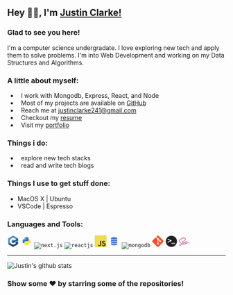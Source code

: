 ## Hey 👋🏻, I'm [Justin Clarke!](https://justinclarke.web.app)

### Glad to see you here!

I'm a computer science undergradate. I love exploring new tech and apply them to solve problems. 
I'm into Web Development and working on my Data Structures and Algorithms.

### A little about myself:

- &nbsp; I work with Mongodb, Express, React, and Node
- &nbsp; Most of my projects are available on [GitHub](https://github.com/justinclarke)
- &nbsp; Reach me at justinclarke241@gmail.com
- &nbsp; Checkout my [resume](https://github.com/JustinClarke/JustinClarke/raw/main/resume.pdf)
- &nbsp; Visit my [portfolio](https://justinclarke.web.app)

### Things i do:

- &nbsp; explore new tech stacks
- &nbsp; read and write tech blogs

### Things I use to get stuff done:

- MacOS X | Ubuntu
- VSCode | Espresso

### Languages and Tools:

<code><img height="27" src="https://raw.githubusercontent.com/github/explore/80688e429a7d4ef2fca1e82350fe8e3517d3494d/topics/cpp/cpp.png" 
alt="cpp"></code>
<code><img height="27" src="https://raw.githubusercontent.com/github/explore/80688e429a7d4ef2fca1e82350fe8e3517d3494d/topics/python/python.png" alt="python"></code>
<code><img height="27" src="https://res.cloudinary.com/practicaldev/image/fetch/s--bWAzTHrN--/c_imagga_scale,f_auto,fl_progressive,h_420,q_auto,w_1000/https://dev-to-uploads.s3.amazonaws.com/uploads/articles/h8vshokrazrgrnurqed8.jpg" alt="next.js"></code>
<code><img height="27" src="https://pbs.twimg.com/profile_images/446356636710363136/OYIaJ1KK_400x400.png" alt="reactjs"></code>
<code><img height="27" src="https://raw.githubusercontent.com/github/explore/80688e429a7d4ef2fca1e82350fe8e3517d3494d/topics/javascript/javascript.png" alt="javascript"></code>
<code><img height="27" src="https://raw.githubusercontent.com/github/explore/80688e429a7d4ef2fca1e82350fe8e3517d3494d/topics/sql/sql.png" 
alt="sql"></code>
<code><img height="27" src="https://encrypted-tbn0.gstatic.com/images?q=tbn%3AANd9GcSTTzPAw-55ssm1Im594xYZ9eRQu2JylrkYLg&usqp=CAU" 
alt="mongodb"></code>
<code><img height="27" src="https://raw.githubusercontent.com/devicons/devicon/master/icons/git/git-original.svg" 
alt="git"></code>
<code><img height="27" src="https://raw.githubusercontent.com/github/explore/80688e429a7d4ef2fca1e82350fe8e3517d3494d/topics/terminal/terminal.png" alt="terminal"></code>
<code><img height="25" src="https://raw.githubusercontent.com/github/explore/80688e429a7d4ef2fca1e82350fe8e3517d3494d/topics/sass/sass.png" 
alt="sass"></code>

---

![Justin's github stats](https://github-readme-stats.vercel.app/api?username=JustinClarke&show_icons=true&title_color=fff&icon_color=79ff97&text_color=9f9f9f&bg_color=151515)

  
<div align="left">

### Show some ❤️ by starring some of the repositories!

</div>

<!-- [![Linkedin Badge](https://img.shields.io/badge/-LinkedIn-0e76a8?style=flat-square&logo=Linkedin&logoColor=white)](https://linkedin.com/in/iampavangandhi)
[![Website Badge](https://img.shields.io/badge/Website-3b5998?style=flat-square&logo=google-chrome&logoColor=white)](https://justinclarke.netlify.app/)
[![Twitter Badge](https://img.shields.io/badge/-Twitter-00acee?style=flat-square&logo=Twitter&logoColor=white)](https://twitter.com/justiinclarke)
[![Instagram Badge](https://img.shields.io/badge/-Instagram-e4405f?style=flat-square&logo=Instagram&logoColor=white)](https://instagram.com/justiinclarke/) -->
